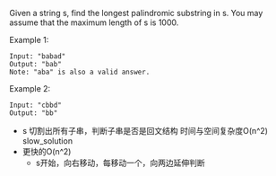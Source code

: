 
Given a string s, find the longest palindromic substring in s. You may assume that the maximum length of s is 1000.

Example 1:
```
Input: "babad"
Output: "bab"
Note: "aba" is also a valid answer.
```
Example 2:
```
Input: "cbbd"
Output: "bb"
```

* s 切割出所有子串，判断子串是否是回文结构 时间与空间复杂度O(n^2) slow_solution
* 更快的O(n^2)
    * s开始，向右移动，每移动一个，向两边延伸判断

